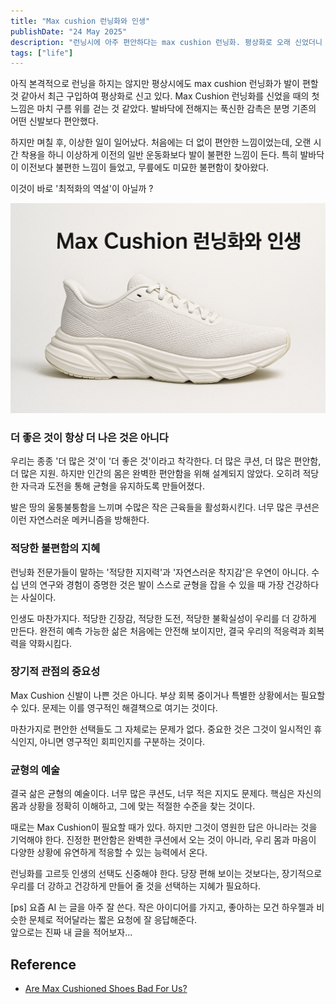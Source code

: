 ```yaml
---
title: "Max cushion 런닝화와 인생"
publishDate: "24 May 2025"
description: "런닝시에 아주 편안하다는 max cushion 런닝화. 평상화로 오래 신었더니 이상하게 불편한 느낌이 있다. 왜일까 ?"
tags: ["life"]
---
```


아직 본격적으로 런닝을 하지는 않지만 평상시에도 max cushion 런닝화가 발이 편할 것 같아서 최근 구입하여 평상화로 신고 있다. Max Cushion 런닝화를 신었을 때의 첫 느낌은 마치 구름 위를 걷는 것 같았다. 발바닥에 전해지는 푹신한 감촉은 분명 기존의 어떤 신발보다 편안했다.

하지만 며칠 후, 이상한 일이 일어났다. 처음에는 더 없이 편안한 느낌이었는데, 오랜 시간 착용을 하니 이상하게 이전의 일반 운동화보다 발이 불편한 느낌이 든다. 특히 발바닥이 이전보다 불편한 느낌이 들었고, 무릎에도 미묘한 불편함이 찾아왔다.

이것이 바로 '최적화의 역설'이 아닐까 ?

![img](https://github.com/tkhwang/tkhwang-etc/blob/master/img/2025/05/max-cushion-running-shoes-and-life.png?raw=true)

### 더 좋은 것이 항상 더 나은 것은 아니다

우리는 종종 '더 많은 것'이 '더 좋은 것'이라고 착각한다. 더 많은 쿠션, 더 많은 편안함, 더 많은 지원. 하지만 인간의 몸은 완벽한 편안함을 위해 설계되지 않았다. 오히려 적당한 자극과 도전을 통해 균형을 유지하도록 만들어졌다.

발은 땅의 울퉁불퉁함을 느끼며 수많은 작은 근육들을 활성화시킨다. 너무 많은 쿠션은 이런 자연스러운 메커니즘을 방해한다.

### 적당한 불편함의 지혜

런닝화 전문가들이 말하는 '적당한 지지력'과 '자연스러운 착지감'은 우연이 아니다. 수십 년의 연구와 경험이 증명한 것은 발이 스스로 균형을 잡을 수 있을 때 가장 건강하다는 사실이다.

인생도 마찬가지다. 적당한 긴장감, 적당한 도전, 적당한 불확실성이 우리를 더 강하게 만든다. 완전히 예측 가능한 삶은 처음에는 안전해 보이지만, 결국 우리의 적응력과 회복력을 약화시킴다.

### 장기적 관점의 중요성

Max Cushion 신발이 나쁜 것은 아니다. 부상 회복 중이거나 특별한 상황에서는 필요할 수 있다. 문제는 이를 영구적인 해결책으로 여기는 것이다.

마찬가지로 편안한 선택들도 그 자체로는 문제가 없다. 중요한 것은 그것이 일시적인 휴식인지, 아니면 영구적인 회피인지를 구분하는 것이다.

### 균형의 예술

결국 삶은 균형의 예술이다. 너무 많은 쿠션도, 너무 적은 지지도 문제다. 핵심은 자신의 몸과 상황을 정확히 이해하고, 그에 맞는 적절한 수준을 찾는 것이다.

때로는 Max Cushion이 필요할 때가 있다. 하지만 그것이 영원한 답은 아니라는 것을 기억해야 한다. 진정한 편안함은 완벽한 쿠션에서 오는 것이 아니라, 우리 몸과 마음이 다양한 상황에 유연하게 적응할 수 있는 능력에서 온다.

런닝화를 고르듯 인생의 선택도 신중해야 한다. 당장 편해 보이는 것보다는, 장기적으로 우리를 더 강하고 건강하게 만들어 줄 것을 선택하는 지혜가 필요하다.

[ps] 요즘 AI 는 글을 아주 잘 쓴다. 작은 아이디어를 가지고, 좋아하는 모건 하우젤과 비슷한 문체로 적어달라는 짧은 요청에 잘 응답해준다. <br />
앞으로는 진짜 내 글을 적어보자...

## Reference

- [Are Max Cushioned Shoes Bad For Us?](https://runtothefinish.com/understanding-max-cushioned-shoes/)
